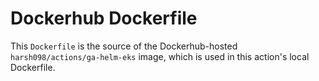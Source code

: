 # Dockerhub Dockerfile

This `Dockerfile` is the source of the Dockerhub-hosted `harsh098/actions/ga-helm-eks` image, which is used in this action's local Dockerfile.